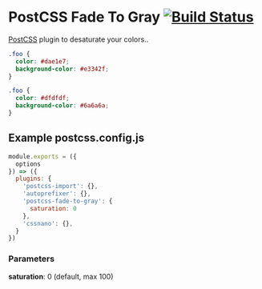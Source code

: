 # PostCSS Fade To Gray [![Build Status][ci-img]][ci]

[PostCSS] plugin to desaturate your colors..

[PostCSS]: https://github.com/postcss/postcss
[ci-img]:  https://travis-ci.org/DiederikVanHoorebeke/postcss-fade-to-gray.svg
[ci]:      https://travis-ci.org/DiederikVanHoorebeke/postcss-fade-to-gray

```css
.foo {
  color: #dae1e7;
  background-color: #e3342f;
}
```

```css
.foo {
  color: #dfdfdf;
  background-color: #6a6a6a;
}
```

## Example postcss.config.js

```js
module.exports = ({
  options
}) => ({
  plugins: {
    'postcss-import': {},
    'autoprefixer': {},
    'postcss-fade-to-gray': {
      saturation: 0
    },
    'cssnano': {},
  }
})
```

### Parameters
**saturation**: 0 (default, max 100)
